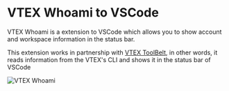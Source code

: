 # VTEX Whoami to VSCode

VTEX Whoami is a extension to VSCode which allows you to show account and workspace information in the status bar.

This extension works in partnership with [VTEX ToolBelt](https://github.com/vtex/toolbelt), in other words, it reads information from the VTEX's CLI and shows it in the status bar of VSCode

![VTEX Whoami](https://raw.githubusercontent.com/milaniromulo/vtex-whoami/main/assets/VTEX-Whoami.gif)
